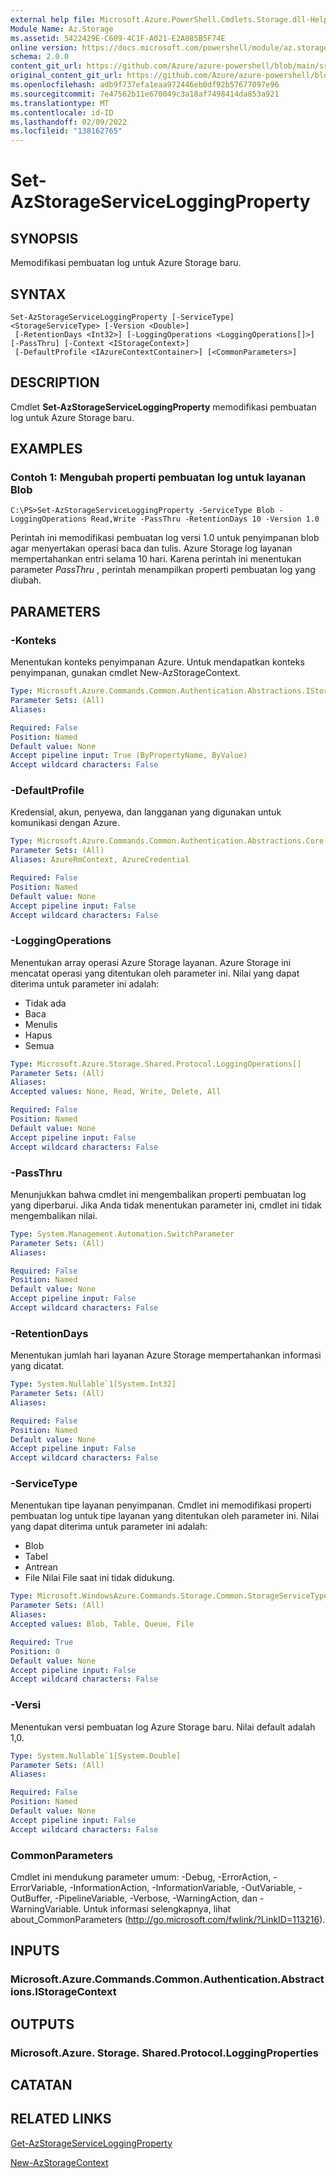 ```yaml
---
external help file: Microsoft.Azure.PowerShell.Cmdlets.Storage.dll-Help.xml
Module Name: Az.Storage
ms.assetid: 5422429E-C609-4C1F-A021-E2A085B5F74E
online version: https://docs.microsoft.com/powershell/module/az.storage/set-azstorageserviceloggingproperty
schema: 2.0.0
content_git_url: https://github.com/Azure/azure-powershell/blob/main/src/Storage/Storage.Management/help/Set-AzStorageServiceLoggingProperty.md
original_content_git_url: https://github.com/Azure/azure-powershell/blob/main/src/Storage/Storage.Management/help/Set-AzStorageServiceLoggingProperty.md
ms.openlocfilehash: adb9f737efa1eaa972446eb0df92b57677097e96
ms.sourcegitcommit: 7e47562b11e670049c3a18af7498414da853a921
ms.translationtype: MT
ms.contentlocale: id-ID
ms.lasthandoff: 02/09/2022
ms.locfileid: "138162765"
---
```

# Set-AzStorageServiceLoggingProperty

## SYNOPSIS
Memodifikasi pembuatan log untuk Azure Storage baru.

## SYNTAX

```
Set-AzStorageServiceLoggingProperty [-ServiceType] <StorageServiceType> [-Version <Double>]
 [-RetentionDays <Int32>] [-LoggingOperations <LoggingOperations[]>] [-PassThru] [-Context <IStorageContext>]
 [-DefaultProfile <IAzureContextContainer>] [<CommonParameters>]
```

## DESCRIPTION
Cmdlet **Set-AzStorageServiceLoggingProperty** memodifikasi pembuatan log untuk Azure Storage baru.

## EXAMPLES

### Contoh 1: Mengubah properti pembuatan log untuk layanan Blob
```
C:\PS>Set-AzStorageServiceLoggingProperty -ServiceType Blob -LoggingOperations Read,Write -PassThru -RetentionDays 10 -Version 1.0
```

Perintah ini memodifikasi pembuatan log versi 1.0 untuk penyimpanan blob agar menyertakan operasi baca dan tulis.
Azure Storage log layanan mempertahankan entri selama 10 hari.
Karena perintah ini menentukan parameter *PassThru* , perintah menampilkan properti pembuatan log yang diubah.

## PARAMETERS

### -Konteks
Menentukan konteks penyimpanan Azure.
Untuk mendapatkan konteks penyimpanan, gunakan cmdlet New-AzStorageContext.

```yaml
Type: Microsoft.Azure.Commands.Common.Authentication.Abstractions.IStorageContext
Parameter Sets: (All)
Aliases:

Required: False
Position: Named
Default value: None
Accept pipeline input: True (ByPropertyName, ByValue)
Accept wildcard characters: False
```

### -DefaultProfile
Kredensial, akun, penyewa, dan langganan yang digunakan untuk komunikasi dengan Azure.

```yaml
Type: Microsoft.Azure.Commands.Common.Authentication.Abstractions.Core.IAzureContextContainer
Parameter Sets: (All)
Aliases: AzureRmContext, AzureCredential

Required: False
Position: Named
Default value: None
Accept pipeline input: False
Accept wildcard characters: False
```

### -LoggingOperations
Menentukan array operasi Azure Storage layanan.
Azure Storage ini mencatat operasi yang ditentukan oleh parameter ini.
Nilai yang dapat diterima untuk parameter ini adalah:
- Tidak ada
- Baca
- Menulis
- Hapus
- Semua

```yaml
Type: Microsoft.Azure.Storage.Shared.Protocol.LoggingOperations[]
Parameter Sets: (All)
Aliases:
Accepted values: None, Read, Write, Delete, All

Required: False
Position: Named
Default value: None
Accept pipeline input: False
Accept wildcard characters: False
```

### -PassThru
Menunjukkan bahwa cmdlet ini mengembalikan properti pembuatan log yang diperbarui.
Jika Anda tidak menentukan parameter ini, cmdlet ini tidak mengembalikan nilai.

```yaml
Type: System.Management.Automation.SwitchParameter
Parameter Sets: (All)
Aliases:

Required: False
Position: Named
Default value: None
Accept pipeline input: False
Accept wildcard characters: False
```

### -RetentionDays
Menentukan jumlah hari layanan Azure Storage mempertahankan informasi yang dicatat.

```yaml
Type: System.Nullable`1[System.Int32]
Parameter Sets: (All)
Aliases:

Required: False
Position: Named
Default value: None
Accept pipeline input: False
Accept wildcard characters: False
```

### -ServiceType
Menentukan tipe layanan penyimpanan.
Cmdlet ini memodifikasi properti pembuatan log untuk tipe layanan yang ditentukan oleh parameter ini.
Nilai yang dapat diterima untuk parameter ini adalah:
- Blob 
- Tabel
- Antrean
- File Nilai File saat ini tidak didukung.

```yaml
Type: Microsoft.WindowsAzure.Commands.Storage.Common.StorageServiceType
Parameter Sets: (All)
Aliases:
Accepted values: Blob, Table, Queue, File

Required: True
Position: 0
Default value: None
Accept pipeline input: False
Accept wildcard characters: False
```

### -Versi
Menentukan versi pembuatan log Azure Storage baru.
Nilai default adalah 1,0.

```yaml
Type: System.Nullable`1[System.Double]
Parameter Sets: (All)
Aliases:

Required: False
Position: Named
Default value: None
Accept pipeline input: False
Accept wildcard characters: False
```

### CommonParameters
Cmdlet ini mendukung parameter umum: -Debug, -ErrorAction, -ErrorVariable, -InformationAction, -InformationVariable, -OutVariable, -OutBuffer, -PipelineVariable, -Verbose, -WarningAction, dan -WarningVariable. Untuk informasi selengkapnya, lihat about_CommonParameters (http://go.microsoft.com/fwlink/?LinkID=113216).

## INPUTS

### Microsoft.Azure.Commands.Common.Authentication.Abstractions.IStorageContext

## OUTPUTS

### Microsoft.Azure. Storage. Shared.Protocol.LoggingProperties

## CATATAN

## RELATED LINKS

[Get-AzStorageServiceLoggingProperty](./Get-AzStorageServiceLoggingProperty.md)

[New-AzStorageContext](./New-AzStorageContext.md)


